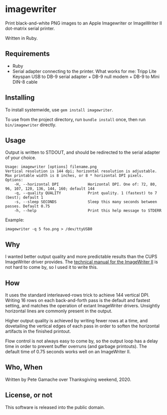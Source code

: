 # imagewriter

Print black-and-white PNG images to an Apple Imagewriter or ImageWriter II
dot-matrix serial printer.

Written in Ruby.

## Requirements

* Ruby
* Serial adapter connecting to the printer. What works for me:
  Tripp Lite Keyspan USB to DB-9 serial adapter + DB-9 null modem + DB-9
  to Mini DIN-8 cable

## Installing

To install systemwide, use `gem install imagewriter`.

To use from the project directory, run `bundle install` once, then
run `bin/imagewriter` directly.

## Usage

Output is written to STDOUT, and should be redirected to the serial
adapter of your choice.

```
Usage: imagewriter [options] filename.png
Vertical resolution is 144 dpi; horizontal resolution is adjustable.
Max printable width is 8 inches, or 8 * horizontal DPI pixels.
Options:
    -H, --horizontal DPI             Horizontal DPI. One of: 72, 80, 96, 107, 120, 136, 144, 160; default 144
    -q, --quality QUALITY            Print quality. 1 (fastest) to 7 (best); default 1
    -s, --sleep SECONDS              Sleep this many seconds between passes. Default 0.75
    -h, --help                       Print this help message to STDERR
```

Example:

```
imagewriter -q 5 foo.png > /dev/ttyUSB0
```

## Why

I wanted better output quality and more predictable results than the
CUPS ImageWriter driver provides. The [technical manual for the
ImageWriter II](https://www.apple.asimov.net/documentation/hardware/printers/Apple%20ImageWriter%20II%20Technical%20Reference%20Manual.pdf)
is not hard to come by, so I used it to write this.

## How

It uses the standard interleaved-rows trick to achieve 144 vertical DPI.
Writing 16 rows on each back-and-forth pass is the default and fastest
setting, and matches the operation of extant ImageWriter drivers.
Unsightly horizontal lines are commonly present in the output.

Higher output quality is achieved by writing fewer rows at a time,
and dovetailing the vertical edges of each pass in order to soften the
horizontal artifacts in the finished printout.

Flow control is not always easy to come by, so the output loop has a
delay time in order to prevent buffer overruns (and garbage printouts).
The default time of 0.75 seconds works well on an ImageWriter II.

## Who, When

Written by Pete Gamache over Thanksgiving weekend, 2020.

## License, or not

This software is released into the public domain.

